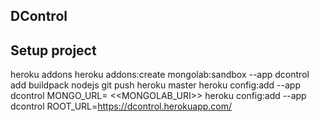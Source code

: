 ## DControl

## Setup project
  heroku addons
  heroku addons:create mongolab:sandbox --app dcontrol
  add buildpack nodejs
  git push heroku master
  heroku config:add --app dcontrol MONGO_URL= <<MONGOLAB_URI>>
  heroku config:add --app dcontrol ROOT_URL=https://dcontrol.herokuapp.com/
  
  
  
